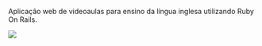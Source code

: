 Aplicação web de videoaulas para ensino da língua inglesa utilizando Ruby On Rails.

<img width="auto" src="https://imgur.com/fShDcSi" >
